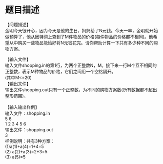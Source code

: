 # 题目描述


<p>
【问题描述】 <br/>
金明今天很开心，因为今天是他的生日，妈妈给了N元钱。今天一早，金明就开始做预算了，他从因特网上查到了M件物品的价格(每件物品的价格都不相同)。他希望从中购买一些物品能恰好将N元钱花完。请你帮助计算一下共有多少种不同的购物方案。
</p>
<div>
【输入文件】<br/>
输入文件shopping.in的第1行，为两个正整数N，M。接下来一行M个互不相同的正整数，表示M种物品的价格，它们之间用一个空格隔开。<br/>
(其中M&lt;=20)
</div>
<div>
【输出文件】<br/>
输出文件shopping.out只有一个正整数，为不同的购物方案数(所有数据都不超出整形范围)。
</div>
<div>
<br/>
【输入输出样例】<br/>
输入文件：shopping.in<br/>
5 6<br/>
1 2 3 4 5 6<br/>
输出文件：shopping.out<br/>
3
</div>
<div>
样例说明：共有3种方案：<br/>
(1)a(1)+a(4)=1+4=5<br/>
(2) a(2)+a(3)=2+3=5<br/>
(3) a(5)=5
</div>
